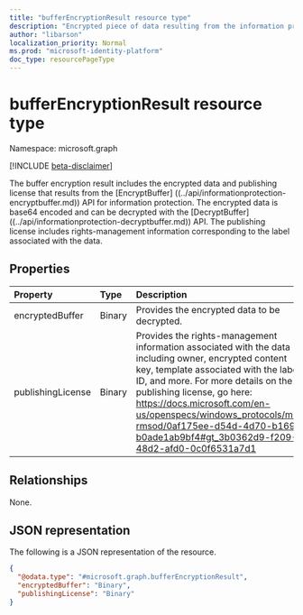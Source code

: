 ```yaml
---
title: "bufferEncryptionResult resource type"
description: "Encrypted piece of data resulting from the information protection encryptBuffer API."
author: "libarson"
localization_priority: Normal
ms.prod: "microsoft-identity-platform"
doc_type: resourcePageType
---
```


# bufferEncryptionResult resource type

Namespace: microsoft.graph

[!INCLUDE [beta-disclaimer](../../includes/beta-disclaimer.md)]

The buffer encryption result includes the encrypted data and publishing license that results from the [EncryptBuffer] ((../api/informationprotection-encryptbuffer.md)) API for information protection. The encrypted data is base64 encoded and can be decrypted with the [DecryptBuffer] ((../api/informationprotection-decryptbuffer.md)) API. The publishing license includes rights-management information corresponding to the label associated with the data. 

## Properties
|Property|Type|Description|
|:---|:---|:---|
|encryptedBuffer|Binary| Provides the encrypted data to be decrypted. |
|publishingLicense|Binary| Provides the rights-management information associated with the data including owner, encrypted content key, template associated with the label ID, and more. For more details on the publishing license, go here: https://docs.microsoft.com/en-us/openspecs/windows_protocols/ms-rmsod/0af175ee-d54d-4d70-b169-b0ade1ab9bf4#gt_3b0362d9-f209-48d2-afd0-0c0f6531a7d1 |

## Relationships
None.

## JSON representation
The following is a JSON representation of the resource.
<!-- {
  "blockType": "resource",
  "@odata.type": "microsoft.graph.bufferEncryptionResult"
}
-->
``` json
{
  "@odata.type": "#microsoft.graph.bufferEncryptionResult",
  "encryptedBuffer": "Binary",
  "publishingLicense": "Binary"
}
```

